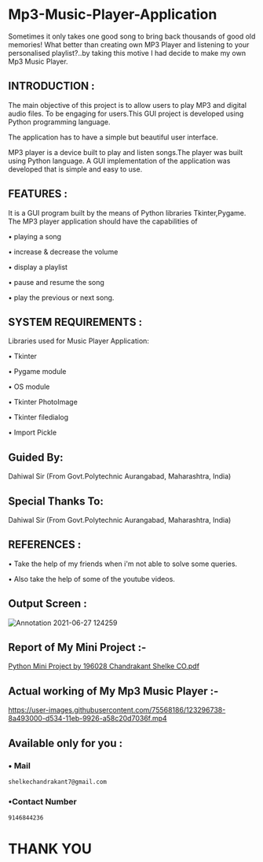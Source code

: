 # Mp3-Music-Player-Application
Sometimes it only takes one good song to bring back thousands of good old memories! What better than creating own MP3 Player and listening to your personalised playlist?..by taking this motive I had decide to make my own Mp3 Music Player.

## INTRODUCTION :
The main objective of this project is to allow users to play MP3 and digital 
audio files. To be engaging for users.This GUI project is developed using Python programming language.

The application has to have a simple but beautiful user interface.

MP3 player is a device built to play and listen songs.The player was built 
using Python language. A GUI implementation of the application was 
developed that is simple and easy to use.

## FEATURES :
It is a GUI program built by the means of Python libraries 
Tkinter,Pygame. The MP3 player application should have the 
capabilities of

• playing a song

• increase & decrease the volume

• display a playlist

• pause and resume the song

• play the previous or next song.

## SYSTEM REQUIREMENTS :
Libraries used for Music Player Application:

• Tkinter

• Pygame module

• OS module

• Tkinter PhotoImage

• Tkinter filedialog

• Import Pickle

## Guided By:
Dahiwal Sir (From Govt.Polytechnic Aurangabad, Maharashtra, India)

## Special Thanks To:
Dahiwal Sir (From Govt.Polytechnic Aurangabad, Maharashtra, India)

## REFERENCES : 
• Take the help of my friends when i'm not able to solve some queries.

• Also take the help of some of the youtube videos. 

## Output Screen :
![Annotation 2021-06-27 124259](https://user-images.githubusercontent.com/75568186/123535983-4d07bc80-d745-11eb-9b58-6fe20e8e6983.jpg)



## Report of My Mini Project :- 
[Python Mini Project by 196028 Chandrakant Shelke CO.pdf](https://github.com/GPAMBD/Mp3-Music-Player-Application/files/6710496/Python.Mini.Project.by.196028.Chandrakant.Shelke.CO.pdf)

## Actual working of My Mp3 Music Player :-
https://user-images.githubusercontent.com/75568186/123296738-8a493000-d534-11eb-9926-a58c20d7036f.mp4

## Available only for you :

### • Mail
    shelkechandrakant7@gmail.com

### •Contact Number
    9146844236
    
# THANK YOU    
